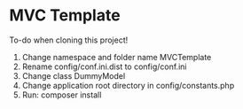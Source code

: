 # MVC Template

To-do when cloning this project!

1. Change namespace and folder name MVCTemplate
2. Rename config/conf.ini.dist to config/conf.ini
3. Change class DummyModel
4. Change application root directory in config/constants.php
5. Run: composer install
